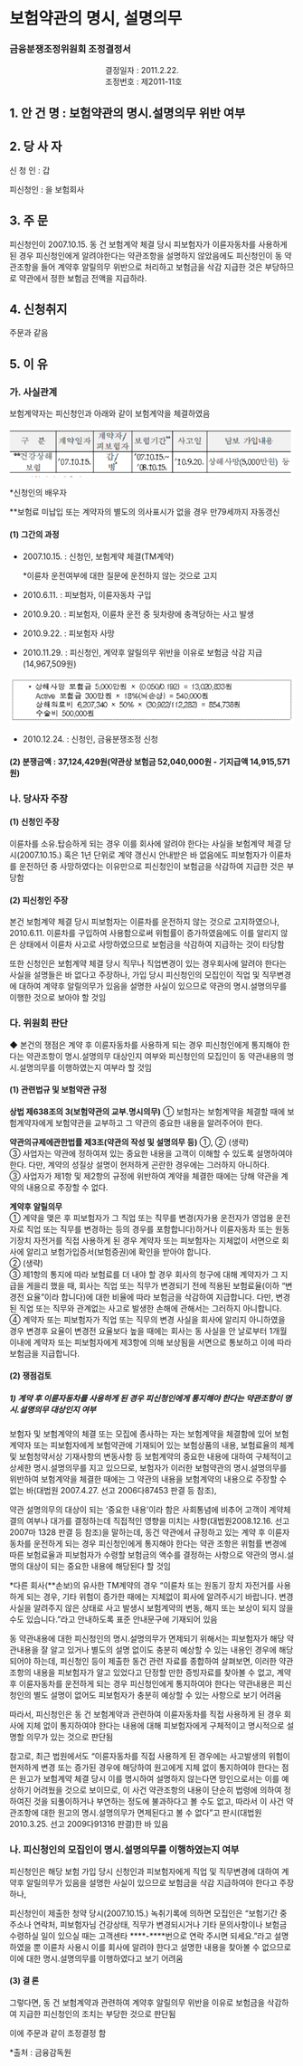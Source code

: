 # 보험약관의 명시, 설명의무


### 금융분쟁조정위원회 조정결정서

&nbsp;&nbsp;&nbsp;&nbsp;&nbsp;&nbsp;&nbsp;&nbsp;&nbsp;&nbsp; &nbsp;&nbsp;&nbsp;&nbsp;&nbsp;&nbsp;&nbsp;&nbsp;&nbsp;&nbsp; &nbsp;&nbsp;&nbsp;&nbsp;&nbsp;&nbsp;&nbsp;&nbsp;&nbsp;&nbsp; &nbsp;&nbsp;&nbsp;&nbsp;&nbsp;&nbsp;&nbsp;&nbsp;&nbsp;&nbsp;결정일자 : 2011.2.22.<br>&nbsp;&nbsp;&nbsp;&nbsp;&nbsp;&nbsp;&nbsp;&nbsp;&nbsp;&nbsp; &nbsp;&nbsp;&nbsp;&nbsp;&nbsp;&nbsp;&nbsp;&nbsp;&nbsp;&nbsp; &nbsp;&nbsp;&nbsp;&nbsp;&nbsp;&nbsp;&nbsp;&nbsp;&nbsp;&nbsp; &nbsp;&nbsp;&nbsp;&nbsp;&nbsp;&nbsp;&nbsp;&nbsp;&nbsp;
조정번호 : 제2011-11호

## 1. 안 건 명 : 보험약관의 명시․설명의무 위반 여부

## 2. 당 사 자 

신 청 인  : 갑

피신청인  : 을 보험회사

## 3. 주    문

피신청인이 2007.10.15. 동 건 보험계약 체결 당시 피보험자가 이륜자동차를 사용하게 된 경우 피신청인에게 알려야한다는 약관조항을 설명하지 않았음에도 피신청인이 동 약관조항을 들어 계약후 알릴의무 위반으로 처리하고 보험금을 삭감 지급한 것은 부당하므로 약관에서 정한 보험금 전액을 지급하라.

## 4. 신청취지 

주문과 같음

## 5. 이   유 

### 가. 사실관계

보험계약자는 피신청인과 아래와 같이 보험계약을 체결하였음

![alt image](https://raw.githubusercontent.com/aijinet/bodoc-claim-contents/master/contents/images/136_1.PNG)

<!--
구  분
계약일자
계약자/
피보험자
보험기간**
사고일
담보 가입내용
**건강상해보험
’07.10.15.
갑/
병*
’07.10.15.~
’08.10.15.
’10.9.20.
상해사망(5,000만원) 등
-->

*신청인의 배우자

**보험료 미납입 또는 계약자의 별도의 의사표시가 없을 경우 만79세까지 자동갱신

#### (1) 그간의 과정

  * 2007.10.15. : 신청인, 보험계약 체결(TM계약)
      
      *이륜차 운전여부에 대한 질문에 운전하지 않는 것으로 고지

  * 2010.6.11. : 피보험자, 이륜자동차 구입

  * 2010.9.20. : 피보험자, 이륜차 운전 중 뒷차량에 충격당하는 사고 발생

  * 2010.9.22. : 피보험자 사망

  * 2010.11.29. : 피신청인, 계약후 알릴의무 위반을 이유로 보험금 삭감 지급(14,967,509원)

![alt image](https://raw.githubusercontent.com/aijinet/bodoc-claim-contents/master/contents/images/136_2.PNG)

<!--
상해사망 보험금 5,000만원 × (0.050/0.192) = 13,020,833원
      Active 보험금 300만원 × 18%(뇌손상) = 540,000원
      상해의료비 6,207,340 × 50% × (30,922/112,282) = 854,738원
      수술비 500,000원
-->

  * 2010.12.24. : 신청인, 금융분쟁조정 신청

#### (2) 분쟁금액 : 37,124,429원(약관상 보험금 52,040,000원 - 기지급액 14,915,571원)

### 나. 당사자 주장 

#### (1) 신청인 주장 

이륜차를 소유․탑승하게 되는 경우 이를 회사에 알려야 한다는 사실을 보험계약 체결 당시(2007.10.15.) 혹은 1년 단위로 계약 갱신시 안내받은 바 없음에도 피보험자가 이륜차를 운전하던 중 사망하였다는 이유만으로 피신청인이 보험금을 삭감하여 지급한 것은 부당함 

#### (2) 피신청인 주장 

본건 보험계약 체결 당시 피보험자는 이륜차를 운전하지 않는 것으로 고지하였으나, 2010.6.11. 이륜차를 구입하여 사용함으로써 위험률이 증가하였음에도 이를 알리지 않은 상태에서 이륜차 사고로 사망하였으므로 보험금을 삭감하여 지급하는 것이 타당함

또한 신청인은 보험계약 체결 당시 직무나 직업변경이 있는 경우회사에 알려야 한다는 사실을 설명들은 바 없다고 주장하나, 가입 당시 피신청인의 모집인이 직업 및 직무변경에 대하여 계약후 알릴의무가 있음을 설명한 사실이 있으므로 약관의 명시․설명의무를 이행한 것으로 보아야 할 것임

### 다. 위원회 판단

◆ 본건의 쟁점은 계약 후 이륜자동차를 사용하게 되는 경우 피신청인에게 통지해야 한다는 약관조항이 명시․설명의무 대상인지 여부와 피신청인의 모집인이 동 약관내용의 명시․설명의무를 이행하였는지 여부라 할 것임

#### (1) 관련법규 및 보험약관 규정

**상법 제638조의 3(보험약관의 교부․명시의무)** ① 보험자는 보험계약을 체결할 때에 보험계약자에게 보험약관을 교부하고 그 약관의 중요한 내용을 알려주어야 한다.

**약관의규제에관한법률 제3조(약관의 작성 및 설명의무 등)** ①, ② (생략)<br>
③ 사업자는 약관에 정하여져 있는 중요한 내용을 고객이 이해할 수 있도록 설명하여야 한다. 다만, 계약의 성질상 설명이 현저하게 곤란한 경우에는 그러하지 아니하다.<br>
③ 사업자가 제1항 및 제2항의 규정에 위반하여 계약을 체결한 때에는 당해 약관을 계약의 내용으로 주장할 수 없다.

**계약후 알릴의무**<br>
① 계약을 맺은 후 피보험자가 그 직업 또는 직무를 변경(자가용 운전자가 영업용 운전자로 직업 또는 직무를 변경하는 등의 경우를 포함합니다)하거나 이륜자동차 또는 원동기장치 자전거를 직접 사용하게 된 경우 계약자 또는 피보험자는 지체없이 서면으로 회사에 알리고 보험가입증서(보험증권)에 확인을 받아야 합니다.<br>
② (생략) <br>
③ 제1항의 통지에 따라 보험료를 더 내야 할 경우 회사의 청구에 대해 계약자가 그 지급을 게을리 했을 때, 회사는 직업 또는 직무가 변경되기 전에 적용된 보험료율(이하 “변경전 요율”이라 합니다)에 대한 비율에 따라 보험금을 삭감하여 지급합니다. 다만, 변경된 직업 또는 직무와 관계없는 사고로 발생한 손해에 관해서는 그러하지 아니합니다.<br>
④ 계약자 또는 피보험자가 직업 또는 직무의 변경 사실을 회사에 알리지 아니하였을 경우 변경후 요율이 변경전 요율보다 높을 때에는 회사는 동 사실을 안 날로부터 1개월 이내에 계약자 또는 피보험자에게 제3항에 의해 보상됨을 서면으로 통보하고 이에 따라 보험금을 지급합니다.

#### (2) 쟁점검토

##### 1) 계약 후 이륜자동차를 사용하게 된 경우 피신청인에게 통지해야 한다는 약관조항이 명시․설명의무 대상인지 여부

보험자 및 보험계약의 체결 또는 모집에 종사하는 자는 보험계약을 체결함에 있어 보험계약자 또는 피보험자에게 보험약관에 기재되어 있는 보험상품의 내용, 보험료율의 체계 및 보험청약서상 기재사항의 변동사항 등 보험계약의 중요한 내용에 대하여 구체적이고 상세한 명시․설명의무를 지고 있으므로, 보험자가 이러한 보험약관의 명시․설명의무를 위반하여 보험계약을 체결한 때에는 그 약관의 내용을 보험계약의 내용으로 주장할 수 없는 바(대법원 2007.4.27. 선고 2006다87453 판결 등 참조), 

약관 설명의무의 대상이 되는 ‘중요한 내용’이라 함은 사회통념에 비추어 고객이 계약체결의 여부나 대가를 결정하는데 직접적인 영향을 미치는 사항(대법원2008.12.16. 선고 2007마 1328 판결 등 참조)을 말하는데, 동건 약관에서 규정하고 있는 계약 후 이륜자동차를 운전하게 되는 경우 피신청인에게 통지해야 한다는 약관 조항은 위험률 변경에 따른 보험료율과 피보험자가 수령할 보험금의 액수를 결정하는 사항으로 약관의 명시․설명의 대상이 되는 중요한 내용에 해당된다 할 것임

*다른 회사(**손보)의 유사한 TM계약의 경우 “이륜차 또는 원동기 장치 자전거를 사용하게 되는 경우, 기타 위험이 증가한 때에는 지체없이 회사에 알려주시기 바랍니다. 변경 사실을 알려주지 않은 상태로 사고 발생시 보험계약의 변동, 해지 또는 보상이 되지 않을 수도 있습니다.”라고 안내하도록 표준 안내문구에 기재되어 있음

동 약관내용에 대한 피신청인의 명시․설명의무가 면제되기 위해서는 피보험자가 해당 약관내용을 잘 알고 있거나 별도의 설명 없이도 충분히 예상할 수 있는 내용인 경우에 해당되어야 하는데, 피신청인 등이 제출한 동건 관련 자료를 종합하여 살펴보면, 이러한 약관조항의 내용을 피보험자가 알고 있었다고 단정할 만한 증빙자료를 찾아볼 수 없고, 계약 후 이륜자동차를 운전하게 되는 경우 피신청인에게 통지하여야 한다는 약관내용은 피신청인의 별도 설명이 없어도 피보험자가 충분히 예상할 수 있는 사항으로 보기 어려움

따라서, 피신청인은 동 건 보험계약과 관련하여 이륜자동차를 직접 사용하게 된 경우 회사에 지체 없이 통지하여야 한다는 내용에 대해 피보험자에게 구체적이고 명시적으로 설명할 의무가 있는 것으로 판단됨

참고로, 최근 법원에서도 “이륜자동차를 직접 사용하게 된 경우에는 사고발생의 위험이 현저하게 변경 또는 증가된 경우에 해당하여 원고에게 지체 없이 통지하여야 한다는 점은 원고가 보험계약 체결 당시 이를 명시하여 설명하지 않는다면 망인으로서는 이를 예상하기 어려웠을 것으로 보이므로, 이 사건 약관조항의 내용이 단순히 법령에 의하여 정하여진 것을 되풀이하거나 부연하는 정도에 불과하다고 볼 수도 없고, 따라서 이 사건 약관조항에 대한 원고의 명시․설명의무가 면제된다고 볼 수 없다”고 판시(대법원 2010.3.25. 선고 2009다91316 판결)한 바 있음

### 나. 피신청인의 모집인이 명시․설명의무를 이행하였는지 여부

피신청인은 해당 보험 가입 당시 신청인과 피보험자에게 직업 및 직무변경에 대하여 계약후 알릴의무가 있음을 설명한 사실이 있으므로 보험금을 삭감 지급하여야 한다고 주장하나,

피신청인이 제출한 청약 당시(2007.10.15.) 녹취기록에 의하면 모집인은 “보험기간 중 주소나 연락처, 피보험자님 건강상태, 직무가 변경되시거나 기타 문의사항이나 보험금 수령하실 일이 있으실 때는 고객센타 ****-****번으로 연락 주시면 되세요.”라고 설명하였을 뿐 이륜차 사용시 이를 회사에 알려야 한다고 설명한 내용을 찾아볼 수 없으므로 이에 대한 명시․설명의무를 이행하였다고 보기 어려움

#### (3) 결 론   

그렇다면, 동 건 보험계약과 관련하여 계약후 알릴의무 위반을 이유로 보험금을 삭감하여 지급한 피신청인의 조치는 부당한 것으로 판단됨

이에 주문과 같이 조정결정 함

*출처 : 금융감독원